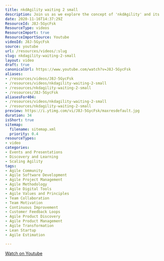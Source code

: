 ```yaml
---
title: nkdAgility waiting 2 small
description: Join us as we explore the concept of 'nkdAgility' and its impact on efficiency. Discover how waiting can be minimised for optimal performance!
date: 2020-11-16T14:37:29Z
ResourceId: J8J-5GycFsk
ResourceType: videos
ResourceImport: true
ResourceImportSource: Youtube
videoId: J8J-5GycFsk
source: youtube
url: /resources/videos/:slug
slug: nkdagility-waiting-2-small
layout: video
draft: true
canonicalUrl: https://www.youtube.com/watch?v=J8J-5GycFsk
aliases:
- /resources/videos/J8J-5GycFsk
- /resources/videos/nkdagility-waiting-2-small
- /resources/nkdagility-waiting-2-small
- /resources/J8J-5GycFsk
aliasesFor404:
- /resources/videos/nkdagility-waiting-2-small
- /resources/nkdagility-waiting-2-small
preview: https://i.ytimg.com/vi/J8J-5GycFsk/maxresdefault.jpg
duration: 34
isShort: true
sitemap:
  filename: sitemap.xml
  priority: 0.4
resourceTypes:
- video
categories:
- Events and Presentations
- Discovery and Learning
- Scaling Agility
tags:
- Agile Community
- Agile Software Development
- Agile Project Management
- Agile Methodology
- Agile Digital Tools
- Agile Values and Principles
- Team Collaboration
- Team Motivation
- Continuous Improvement
- Customer Feedback Loops
- Agile Product Discovery
- Agile Product Management
- Agile Transformation
- Lean Startup
- Agile Estimation

---
```

  
 [Watch on Youtube](https://www.youtube.com/watch?v=J8J-5GycFsk)
